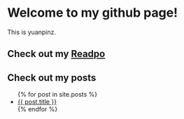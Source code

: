# Welcome to my github page!

This is yuanpinz.

## Check out my [Readpo](https://yuanpinz.github.io/readpository)

## Check out my posts
<ul>
  {% for post in site.posts %}
    <li>
      <a href="{{ post.url }}">{{ post.title }}</a>
    </li>
  {% endfor %}
</ul>

